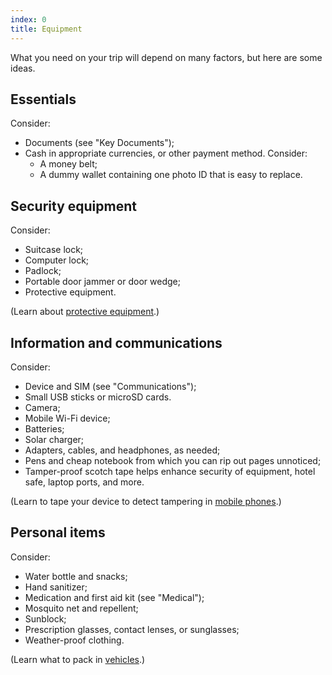 ```yaml
---
index: 0
title: Equipment
---
```

What you need on your trip will depend on many factors, but here are some ideas. 

## Essentials 

Consider:

*	Documents (see "Key Documents");
*   Cash in appropriate currencies, or other payment method. Consider: 
	* A money belt;
    * A dummy wallet containing one photo ID that is easy to replace. 

## Security equipment

Consider:

*   Suitcase lock;
*   Computer lock;
*	Padlock;
*   Portable door jammer or door wedge;
*	Protective equipment.

(Learn about [protective equipment](umbrella://lesson/protective-equipment).)

## Information and communications

Consider:

*	Device and SIM (see "Communications");
*	Small USB sticks or microSD cards. 
*	Camera;
*   Mobile Wi-Fi device;
*	Batteries;
*   Solar charger;
*	Adapters, cables, and headphones, as needed;
*   Pens and cheap notebook from which you can rip out pages unnoticed;
*   Tamper-proof scotch tape helps enhance security of equipment, hotel safe, laptop ports, and more.

(Learn to tape your device to detect tampering in [mobile phones](umbrella://lesson/mobile-phones/0).)

## Personal items

Consider: 

*	Water bottle and snacks;
*	Hand sanitizer;
*	Medication and first aid kit (see "Medical");
*   Mosquito net and repellent; 
*	Sunblock;
*	Prescription glasses, contact lenses, or sunglasses;
*	Weather-proof clothing. 

(Learn what to pack in [vehicles](umbrella://lesson/vehicles).)